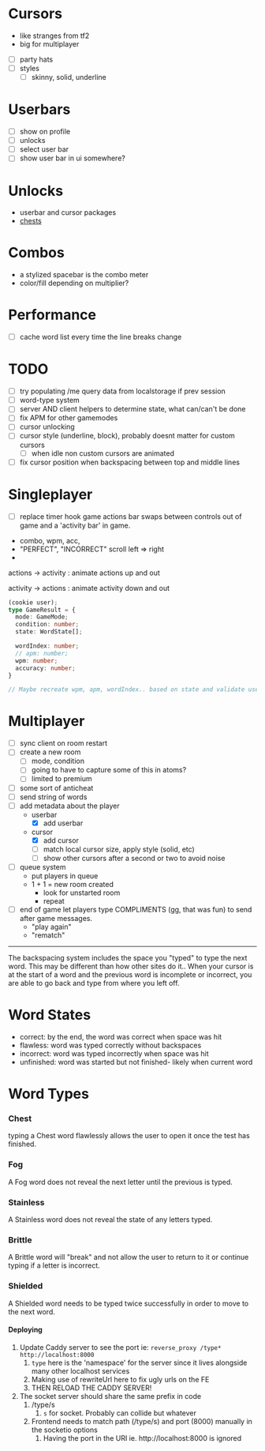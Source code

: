 # Cursors
  - like stranges from tf2
  - big for multiplayer
  - [ ] party hats
  - [ ] styles
    - [ ] skinny, solid, underline

# Userbars
  - [ ] show on profile
  - [ ] unlocks
  - [ ] select user bar
  - [ ] show user bar in ui somewhere?

# Unlocks
  - userbar and cursor packages
  - [chests](#chest)

# Combos
  - a stylized spacebar is the combo meter
  - color/fill depending on multiplier?

# Performance
  - [ ] cache word list every time the line breaks change

# TODO
- [ ] try populating /me query data from localstorage if prev session
- [ ] word-type system
- [ ] server AND client helpers to determine state, what can/can't be done
- [ ] fix APM for other gamemodes
- [ ] cursor unlocking
- [ ] cursor style (underline, block), probably doesnt matter for custom cursors
  - [ ] when idle non custom cursors are animated
- [ ] fix cursor position when backspacing between top and middle lines

# Singleplayer
- [ ] replace timer hook
game actions bar swaps between controls out of game
and a 'activity bar' in game.

- combo, wpm, acc,
- "PERFECT", "INCORRECT" scroll left => right
-

actions -> activity
: animate actions up and out

activity -> actions
: animate activity down and out
```ts
(cookie user);
type GameResult = {
  mode: GameMode;
  condition: number;
  state: WordState[];

  wordIndex: number;
  // apm: number;
  wpm: number;
  accuracy: number;
}

// Maybe recreate wpm, apm, wordIndex.. based on state and validate user submitted values

```

# Multiplayer
- [ ] sync client on room restart
- [ ] create a new room
  - [ ] mode, condition
  - [ ] going to have to capture some of this in atoms?
  - [ ] limited to premium
- [ ] some sort of anticheat
- [ ] send string of words
- [ ] add metadata about the player
  - userbar
    - [x] add userbar
  - cursor
    - [x] add cursor
    - [ ] match local cursor size, apply style (solid, etc)
    - [ ] show other cursors after a second or two to avoid noise
- [ ] queue system
  - put players in queue
  - 1 + 1 = new room created
    - <next player queue> look for unstarted room
    - repeat
- [ ] end of game let players type COMPLIMENTS (gg, that was fun) to send after game messages.
  - "play again"
  - "rematch"


---

The backspacing system includes the space you "typed" to type the next word. This may be different than how other sites do it.. When your cursor is at the start of a word and the previous word is incomplete or incorrect, you are able to go back and type from where you left off.

# Word States
- correct: by the end, the word was correct when space was hit
- flawless: word was typed correctly without backspaces
- incorrect: word was typed incorrectly when space was hit
- unfinished: word was started but not finished- likely when current word

# Word Types

### Chest
typing a Chest word flawlessly allows the user to open it once the test has finished.

### Fog
A Fog word does not reveal the next letter until the previous is typed.

### Stainless
A Stainless word does not reveal the state of any letters typed.

### Brittle
A Brittle word will "break" and not allow the user to return to it or continue typing if a letter is incorrect.

### Shielded
A Shielded word needs to be typed twice successfully in order to move to the next word.




#### Deploying
1. Update Caddy server to see the port ie: `reverse_proxy /type* http://localhost:8000`
   1. `type` here is the 'namespace' for the server since it lives alongside many other localhost services
   2. Making use of rewriteUrl here to fix ugly urls on the FE
   3. THEN RELOAD THE CADDY SERVER!
2. The socket server should share the same prefix in code
   1. /type/s
      1. `s` for socket. Probably can collide but whatever
   2. Frontend needs to match path (/type/s) and port (8000) manually in the socketio options
      1. Having the port in the URI ie. http://localhost:8000 is ignored
